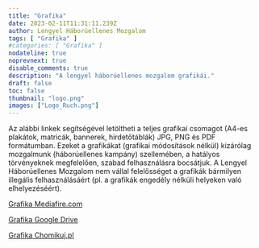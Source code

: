 ```yaml
---
title: "Grafika"
date: 2023-02-11T11:31:11.239Z
author: Lengyel Háborúellenes Mozgalom
tags: [ "Grafika" ]
#categories: [ "Grafika" ]
nodateline: true
noprevnext: true
disable_comments: true
description: "A lengyel háborúellenes mozgalom grafikái."
draft: false
toc: false
thumbnail: "logo.png"
images: ["Logo_Ruch.png"]
---
```

Az alábbi linkek segítségével letöltheti a teljes grafikai csomagot (A4-es plakátok, matricák, bannerek, hirdetőtáblák) JPG, PNG és PDF formátumban. Ezeket a grafikákat (grafikai módosítások nélkül) kizárólag mozgalmunk (háborúellenes kampány) szellemében, a hatályos törvényeknek megfelelően, szabad felhasználásra bocsátjuk. A Lengyel Háborúellenes Mozgalom nem vállal felelősséget a grafikák bármilyen illegális felhasználásáért (pl. a grafikák engedély nélküli helyeken való elhelyezéséért).


[Grafika Mediafire.com](https://www.mediafire.com/folder/e3mxmi645l5xt/PRA_Grafiki "Grafika Mediafire.com")


[Grafika Google Drive](https://drive.google.com/drive/folders/1BDYCx0L_UFOzLjZZzKfBwUrFdHCovI6R?usp=share_link "Grafika Google Drive")


[Grafika Chomikuj.pl](https://chomikuj.pl/Polski_Ruch_Antywojenny/Grafiki "Grafika Chomikuj.pl")
